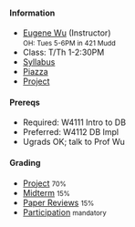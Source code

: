 #### Information 

* [Eugene Wu](http://www.eugenewu.net) (Instructor)   
  <small>OH: Tues 5-6PM in 421 Mudd</small>
* Class: T/Th 1-2:30PM
* [Syllabus](./syllabus)
* [Piazza](./)
* [Project](./projects)


#### Prereqs

* Required: W4111 Intro to DB
* Preferred: W4112 DB Impl
* Ugrads OK; talk to Prof Wu

#### Grading

* [Project](./projects) <small>70%</small>
* [Midterm](./syllabus#midterm)    <small>15% </small>
* [Paper Reviews](./syllabus#reading)      <small>15% </small>
* [Participation](./syllabus#participation)  <small>mandatory</small>





